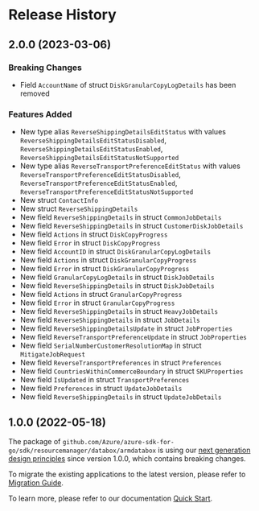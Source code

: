 # Release History

## 2.0.0 (2023-03-06)
### Breaking Changes

- Field `AccountName` of struct `DiskGranularCopyLogDetails` has been removed

### Features Added

- New type alias `ReverseShippingDetailsEditStatus` with values `ReverseShippingDetailsEditStatusDisabled`, `ReverseShippingDetailsEditStatusEnabled`, `ReverseShippingDetailsEditStatusNotSupported`
- New type alias `ReverseTransportPreferenceEditStatus` with values `ReverseTransportPreferenceEditStatusDisabled`, `ReverseTransportPreferenceEditStatusEnabled`, `ReverseTransportPreferenceEditStatusNotSupported`
- New struct `ContactInfo`
- New struct `ReverseShippingDetails`
- New field `ReverseShippingDetails` in struct `CommonJobDetails`
- New field `ReverseShippingDetails` in struct `CustomerDiskJobDetails`
- New field `Actions` in struct `DiskCopyProgress`
- New field `Error` in struct `DiskCopyProgress`
- New field `AccountID` in struct `DiskGranularCopyLogDetails`
- New field `Actions` in struct `DiskGranularCopyProgress`
- New field `Error` in struct `DiskGranularCopyProgress`
- New field `GranularCopyLogDetails` in struct `DiskJobDetails`
- New field `ReverseShippingDetails` in struct `DiskJobDetails`
- New field `Actions` in struct `GranularCopyProgress`
- New field `Error` in struct `GranularCopyProgress`
- New field `ReverseShippingDetails` in struct `HeavyJobDetails`
- New field `ReverseShippingDetails` in struct `JobDetails`
- New field `ReverseShippingDetailsUpdate` in struct `JobProperties`
- New field `ReverseTransportPreferenceUpdate` in struct `JobProperties`
- New field `SerialNumberCustomerResolutionMap` in struct `MitigateJobRequest`
- New field `ReverseTransportPreferences` in struct `Preferences`
- New field `CountriesWithinCommerceBoundary` in struct `SKUProperties`
- New field `IsUpdated` in struct `TransportPreferences`
- New field `Preferences` in struct `UpdateJobDetails`
- New field `ReverseShippingDetails` in struct `UpdateJobDetails`


## 1.0.0 (2022-05-18)

The package of `github.com/Azure/azure-sdk-for-go/sdk/resourcemanager/databox/armdatabox` is using our [next generation design principles](https://azure.github.io/azure-sdk/general_introduction.html) since version 1.0.0, which contains breaking changes.

To migrate the existing applications to the latest version, please refer to [Migration Guide](https://aka.ms/azsdk/go/mgmt/migration).

To learn more, please refer to our documentation [Quick Start](https://aka.ms/azsdk/go/mgmt).